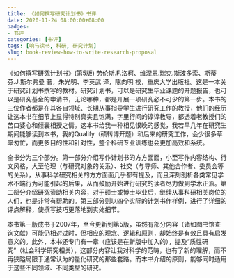 ```yaml
---
title: 《如何撰写研究计划书》书评
date: 2020-11-24 08:00:00+08:00
badges:
- 书评
categories: [书评]
tags: [响马读书, 科研, 研究计划]
slug: book-review-how-to-write-research-proposal
---
```


《如何撰写研究计划书》(第5版) 劳伦斯.F.洛柯、维涅恩.瑞克.斯波多索、斯蒂芬.J.斯尔弗曼 著，朱光明、李英武 译，陈向明 校，重庆大学出版社。这是一本关于研究计划书撰写的教材。研究计划书，可以是研究生毕业课题的开题报告，也可以是研究基金的申请书，无论哪种，都是开展一项研究必不可少的第一步。本书的三位作者都是在其各自领域、长期从事指导学生进行研究工作的教授，他们的经历让这本书在细节上显得特别真实且饱满，字里行间的谆谆教导，都透着老教授们的苦口婆心和倾囊相授之情。这本书给我一种相见恨晚的感觉，我若早几年在研究生期间能够读到本书，我的Qualify（硕转博开题）和后来的研究工作，会少很多草率匆忙，而更多目的性和针对性，整个科研专业训练也会更加高效和系统。

全书分为三个部分。第一部分介绍写作计划书的方方面面，小至写作内容结构、行文风格，大至伦理（与研究对象的关系）、社交（与导师、其他合作者、委员会等的关系），从事科学研究相关的方方面面几乎都有提及，而且深刻剖析各类常见学术不端行为可能引起的后果，从而鼓励开始进行研究的读者尽力做到学术正派。第二部分介绍研究资助相关内容，对于硕士或博士毕业后，继续从事科研相关岗位的人们，也是非常有帮助的。第三部分则以四个实际的计划书作样例，进行了详细的评点解释，使撰写技巧更落地到实处细节。

本书第一版成书于2007年，至今更新到第5版，虽然有部分内容（诸如图书馆查询文献）可能仍相对过时，但相应的理念、逻辑和原则，却始终是有效且具有启发意义的。此外，本书还专门有一章（应该是在新版中加入的），提及“质性研究”（社会科学研究相关），这部分内容让我对科学的范畴，也有了新的理解，而不再狭隘局限于通常认为的量化研究的那些套路。而本书介绍的原则，能够同时适用于这些不同领域、不同类型的研究。
